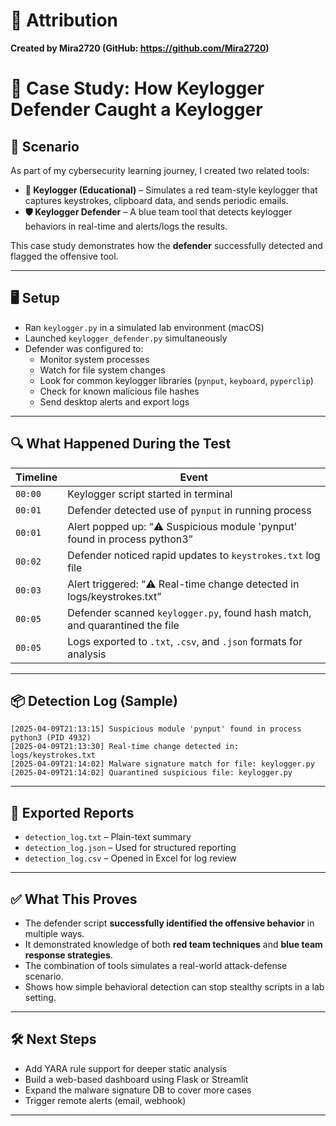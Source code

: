 # 📘 Attribution
**Created by Mira2720 (GitHub: https://github.com/Mira2720)**

# 🧪 Case Study: How Keylogger Defender Caught a Keylogger

## 🧠 Scenario

As part of my cybersecurity learning journey, I created two related tools:

- **🔐 Keylogger (Educational)** – Simulates a red team-style keylogger that captures keystrokes, clipboard data, and sends periodic emails.
- **🛡️ Keylogger Defender** – A blue team tool that detects keylogger behaviors in real-time and alerts/logs the results.

This case study demonstrates how the **defender** successfully detected and flagged the offensive tool.

---

## 🖥️ Setup

- Ran `keylogger.py` in a simulated lab environment (macOS)
- Launched `keylogger_defender.py` simultaneously
- Defender was configured to:
  - Monitor system processes
  - Watch for file system changes
  - Look for common keylogger libraries (`pynput`, `keyboard`, `pyperclip`)
  - Check for known malicious file hashes
  - Send desktop alerts and export logs

---

## 🔍 What Happened During the Test

| Timeline | Event |
|---------|-------|
| `00:00` | Keylogger script started in terminal |
| `00:01` | Defender detected use of `pynput` in running process |
| `00:01` | Alert popped up: “⚠️ Suspicious module 'pynput' found in process python3” |
| `00:02` | Defender noticed rapid updates to `keystrokes.txt` log file |
| `00:03` | Alert triggered: “⚠️ Real-time change detected in logs/keystrokes.txt” |
| `00:05` | Defender scanned `keylogger.py`, found hash match, and quarantined the file |
| `00:05` | Logs exported to `.txt`, `.csv`, and `.json` formats for analysis |

---

## 📦 Detection Log (Sample)

```
[2025-04-09T21:13:15] Suspicious module 'pynput' found in process python3 (PID 4932)
[2025-04-09T21:13:30] Real-time change detected in: logs/keystrokes.txt
[2025-04-09T21:14:02] Malware signature match for file: keylogger.py
[2025-04-09T21:14:02] Quarantined suspicious file: keylogger.py
```

---

## 🧾 Exported Reports

- `detection_log.txt` – Plain-text summary
- `detection_log.json` – Used for structured reporting
- `detection_log.csv` – Opened in Excel for log review

---

## ✅ What This Proves

- The defender script **successfully identified the offensive behavior** in multiple ways.
- It demonstrated knowledge of both **red team techniques** and **blue team response strategies**.
- The combination of tools simulates a real-world attack-defense scenario.
- Shows how simple behavioral detection can stop stealthy scripts in a lab setting.

---

## 🛠️ Next Steps

- Add YARA rule support for deeper static analysis
- Build a web-based dashboard using Flask or Streamlit
- Expand the malware signature DB to cover more cases
- Trigger remote alerts (email, webhook)

---
